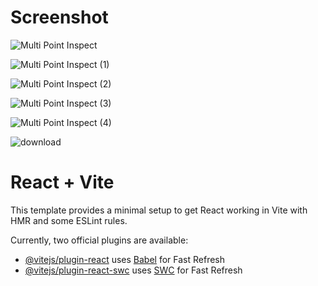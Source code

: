 # Screenshot

![Multi Point Inspect](https://github.com/abuayaan01/multipoint-inspection-app/assets/78999105/41c23c87-93a7-427a-902f-1e204082db67)

![Multi Point Inspect (1)](https://github.com/abuayaan01/multipoint-inspection-app/assets/78999105/e913771c-27fd-4e8e-af1f-db01c33c61a0)

![Multi Point Inspect (2)](https://github.com/abuayaan01/multipoint-inspection-app/assets/78999105/a3b7c614-32fc-457e-9fed-5ee507de1dd1)

![Multi Point Inspect (3)](https://github.com/abuayaan01/multipoint-inspection-app/assets/78999105/2ac73096-81a4-4b12-9622-cd637638a0d2)

![Multi Point Inspect (4)](https://github.com/abuayaan01/multipoint-inspection-app/assets/78999105/79404792-f880-4769-9b42-5a6982f1fc00)

![download](https://github.com/abuayaan01/multipoint-inspection-app/assets/78999105/54aa33e5-28ca-4d21-9d87-3f116c0dc411)





# React + Vite

This template provides a minimal setup to get React working in Vite with HMR and some ESLint rules.

Currently, two official plugins are available:

- [@vitejs/plugin-react](https://github.com/vitejs/vite-plugin-react/blob/main/packages/plugin-react/README.md) uses [Babel](https://babeljs.io/) for Fast Refresh
- [@vitejs/plugin-react-swc](https://github.com/vitejs/vite-plugin-react-swc) uses [SWC](https://swc.rs/) for Fast Refresh
